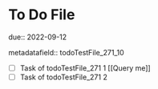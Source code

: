 # To Do File

due:: 2022-09-12

metadatafield:: todoTestFile_271\_10

- [ ] Task of todoTestFile_271 1 [[Query me]]
- [ ] Task of todoTestFile_271 2
